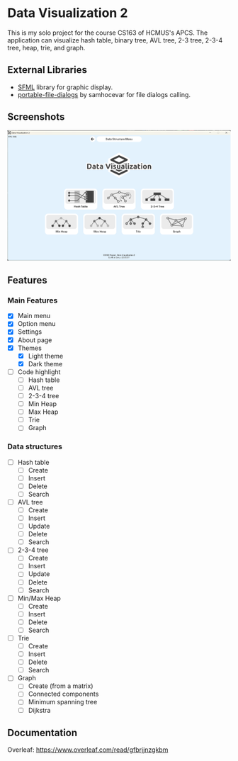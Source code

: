 # Data Visualization 2
This is my solo project for the course CS163 of HCMUS's APCS. The application can visualize hash table, binary tree, 
AVL tree, 2-3 tree, 2-3-4 tree, heap, trie, and graph.

## External Libraries
- [SFML](https://github.com/SFML/SFML) library for graphic display.
- [portable-file-dialogs](https://github.com/samhocevar/portable-file-dialogs) by samhocevar for file dialogs calling.

## Screenshots
![Option Menu](demo.png)

## Features

### Main Features
- [x] Main menu
- [x] Option menu
- [x] Settings 
- [x] About page
- [x] Themes
  - [x] Light theme
  - [x] Dark theme
- [ ] Code highlight
  - [ ] Hash table
  - [ ] AVL tree
  - [ ] 2-3-4 tree
  - [ ] Min Heap
  - [ ] Max Heap
  - [ ] Trie
  - [ ] Graph

### Data structures

- [ ] Hash table 
  - [ ] Create
  - [ ] Insert
  - [ ] Delete 
  - [ ] Search
- [ ] AVL tree
  - [ ] Create
  - [ ] Insert
  - [ ] Update
  - [ ] Delete
  - [ ] Search
- [ ] 2-3-4 tree
  - [ ] Create
  - [ ] Insert
  - [ ] Update
  - [ ] Delete
  - [ ] Search
- [ ] Min/Max Heap
  - [ ] Create
  - [ ] Insert
  - [ ] Delete
  - [ ] Search
- [ ] Trie
  - [ ] Create
  - [ ] Insert
  - [ ] Delete
  - [ ] Search
- [ ] Graph
  - [ ] Create (from a matrix)
  - [ ] Connected components
  - [ ] Minimum spanning tree
  - [ ] Dijkstra

## Documentation
Overleaf: https://www.overleaf.com/read/gfbrjjnzgkbm


